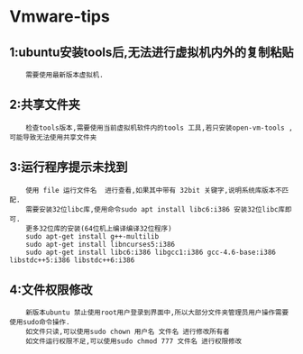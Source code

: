 # Vmware-tips

## 1:ubuntu安装tools后,无法进行虚拟机内外的复制粘贴 
```
    需要使用最新版本虚拟机. 
```
## 2:共享文件夹
```
    检查tools版本,需要使用当前虚拟机软件内的tools 工具,若只安装open-vm-tools ,可能导致无法使用共享文件夹
```
## 3:运行程序提示未找到
```
    使用 file 运行文件名  进行查看,如果其中带有 32bit 关键字,说明系统库版本不匹配.
    需要安装32位libc库,使用命令sudo apt install libc6:i386 安装32位libc库即可.
    更多32位库的安装(64位机上编译编译32位程序)
    sudo apt-get install g++-multilib
    sudo apt-get install libncurses5:i386
    sudo apt-get install libc6:i386 libgcc1:i386 gcc-4.6-base:i386 libstdc++5:i386 libstdc++6:i386
```

## 4:文件权限修改
```
	新版本ubuntu 禁止使用root用户登录到界面中,所以大部分文件夹管理员用户操作需要使用sudo命令操作.
	如文件只读,可以使用sudo chown 用户名 文件名 进行修改所有者
	如文件运行权限不足,可以使用sudo chmod 777 文件名 进行权限修改
```
